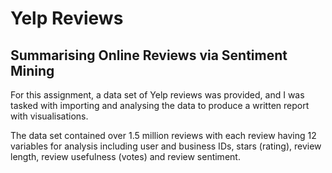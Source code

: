 # Yelp Reviews
## Summarising Online Reviews via Sentiment Mining
For this assignment, a data set of Yelp reviews was provided, and I was tasked with importing and analysing the data to produce a written report with visualisations.

The data set contained over 1.5 million reviews with each review having 12 variables for analysis including user and business IDs, stars (rating), review length, review usefulness (votes) and review sentiment. 
